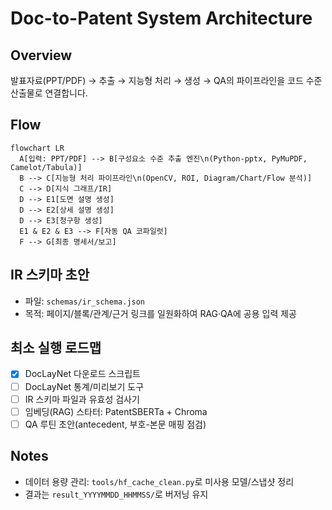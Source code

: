 # Doc-to-Patent System Architecture

## Overview
발표자료(PPT/PDF) → 추출 → 지능형 처리 → 생성 → QA의 파이프라인을 코드 수준 산출물로 연결합니다.

## Flow
```mermaid
flowchart LR
  A[입력: PPT/PDF] --> B[구성요소 수준 추출 엔진\n(Python-pptx, PyMuPDF, Camelot/Tabula)]
  B --> C[지능형 처리 파이프라인\n(OpenCV, ROI, Diagram/Chart/Flow 분석)]
  C --> D[지식 그래프/IR]
  D --> E1[도면 설명 생성]
  D --> E2[상세 설명 생성]
  D --> E3[청구항 생성]
  E1 & E2 & E3 --> F[자동 QA 코파일럿]
  F --> G[최종 명세서/보고]
```

## IR 스키마 초안
- 파일: `schemas/ir_schema.json`
- 목적: 페이지/블록/관계/근거 링크를 일원화하여 RAG·QA에 공용 입력 제공

## 최소 실행 로드맵
- [x] DocLayNet 다운로드 스크립트
- [ ] DocLayNet 통계/미리보기 도구
- [ ] IR 스키마 파일과 유효성 검사기
- [ ] 임베딩(RAG) 스타터: PatentSBERTa + Chroma
- [ ] QA 루틴 초안(antecedent, 부호-본문 매핑 점검)

## Notes
- 데이터 용량 관리: `tools/hf_cache_clean.py`로 미사용 모델/스냅샷 정리
- 결과는 `result_YYYYMMDD_HHMMSS/`로 버저닝 유지
